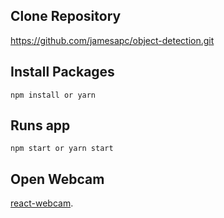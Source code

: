 ## Clone Repository

https://github.com/jamesapc/object-detection.git

## Install Packages

`npm install or yarn`

## Runs app

`npm start or yarn start`

## Open Webcam

[react-webcam](https://www.npmjs.com/package/react-webcam).



